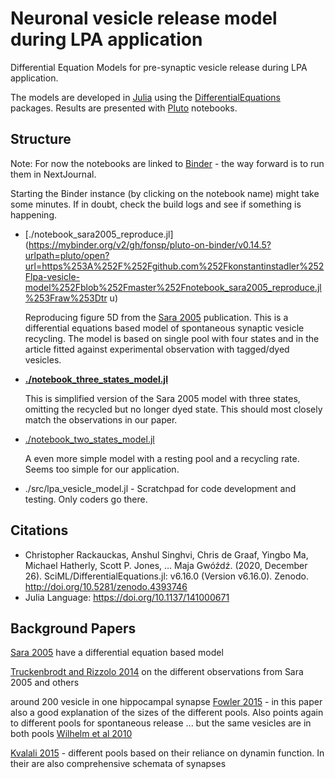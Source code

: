 # Neuronal vesicle release model during LPA application

Differential Equation Models for pre-synaptic vesicle release during LPA application.

The models are developed in [Julia](https://julialang.org/) using the [DifferentialEquations](https://juliapackages.com/p/differentialequations) packages. Results are presented with [Pluto](https://github.com/fonsp/Pluto.jl) notebooks.

## Structure

Note: For now the notebooks are linked to [Binder](https://mybinder.org/) - the way forward is to run them in NextJournal.

Starting the Binder instance (by clicking on the notebook name) might take some minutes. If in doubt, check the build logs and see if something is happening.

- [./notebook_sara2005_reproduce.jl](https://mybinder.org/v2/gh/fonsp/pluto-on-binder/v0.14.5?urlpath=pluto/open?url=https%253A%252F%252Fgithub.com%252Fkonstantinstadler%252Flpa-vesicle-model%252Fblob%252Fmaster%252Fnotebook_sara2005_reproduce.jl%253Fraw%253Dtr u)

    Reproducing figure 5D from the [Sara 2005](https://www.sciencedirect.com/science/article/pii/S0896627305000693?via%3Dihub) publication.
    This is a differential equations based model of spontaneous synaptic vesicle recycling. 
    The model is based on single pool with four states and in the article fitted against experimental observation with tagged/dyed vesicles.

- **[./notebook_three_states_model.jl](https://hub.gke2.mybinder.org/user/fonsp-pluto-on-binder-wso14ti1/pluto/edit?id=f6b27edc-ac16-11eb-108d-a74913131ec5&token=dOXaqGmMQm-Lg82QWM4bFQhi)**

    This is simplified version of the Sara 2005 model with three states, omitting the recycled but no longer dyed state. This should most closely match the observations in our paper.

- [./notebook_two_states_model.jl](https://mybinder.org/v2/gh/fonsp/pluto-on-binder/v0.14.5?urlpath=pluto/open?url=https%253A%252F%252Fgithub.com%252Fkonstantinstadler%252Flpa-vesicle-model%252Fblob%252Fmaster%252Fnotebook_two_states_model.jl%253Fraw%253Dtrue)

    A even more simple model with a resting pool and a recycling rate. Seems too simple for our application.

- ./src/lpa_vesicle_model.jl - Scratchpad for code development and testing. Only coders go there.


## Citations

- Christopher Rackauckas, Anshul Singhvi, Chris de Graaf, Yingbo Ma, Michael Hatherly, Scott P. Jones, … Maja Gwóźdź. (2020, December 26). SciML/DifferentialEquations.jl: v6.16.0 (Version v6.16.0). Zenodo. http://doi.org/10.5281/zenodo.4393746
- Julia Language: https://doi.org/10.1137/141000671


## Background Papers

[Sara 2005](https://www.sciencedirect.com/science/article/pii/S0896627305000693?via%3Dihub) have a differential equation based model

[Truckenbrodt and Rizzolo 2014](https://www.frontiersin.org/articles/10.3389/fncel.2014.00409/full) on the different observations from Sara 2005 and others

around 200 vesicle in one hippocampal synapse [Fowler 2015](https://www.sciencedirect.com/science/article/pii/S0014482715000920?via%3Dihub) - in this paper also a good explanation of the sizes of the different pools. Also points again to different pools for spontaneous release  ... but the same vesicles are in both pools [Wilhelm et al 2010](https://www.nature.com/articles/nn.2690)


[Kvalali 2015](https://www.nature.com/articles/nrn3875) - different pools based on their reliance on dynamin function. In their are also comprehensive schemata of synapses
